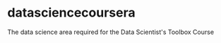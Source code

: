 datasciencecoursera
===================

The data science area required for the Data Scientist's Toolbox Course

